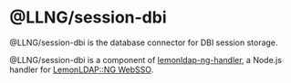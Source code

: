 # @LLNG/session-dbi

@LLNG/session-dbi is the database connector for DBI session storage.

@LLNG/session-dbi is a component of [lemonldap-ng-handler](https://www.npmjs.com/package/lemonldap-ng-handler),
a Node.js handler for [LemonLDAP::NG WebSSO](https://lemonldap-ng.org).
